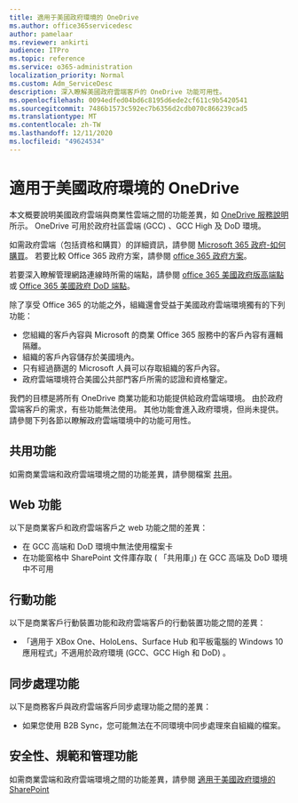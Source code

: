 ```yaml
---
title: 適用于美國政府環境的 OneDrive
ms.author: office365servicedesc
author: pamelaar
ms.reviewer: ankirti
audience: ITPro
ms.topic: reference
ms.service: o365-administration
localization_priority: Normal
ms.custom: Adm_ServiceDesc
description: 深入瞭解美國政府雲端客戶的 OneDrive 功能可用性。
ms.openlocfilehash: 0094edfed04bd6c8195d6ede2cf611c9b5420541
ms.sourcegitcommit: 7486b1573c592ec7b6356d2cdb070c866239cad5
ms.translationtype: MT
ms.contentlocale: zh-TW
ms.lasthandoff: 12/11/2020
ms.locfileid: "49624534"
---
```

# <a name="onedrive-for-us-government-environments"></a>適用于美國政府環境的 OneDrive

本文概要說明美國政府雲端與商業性雲端之間的功能差異，如 [OneDrive 服務說明](/office365/servicedescriptions/onedrive-for-business-service-description)所示。 OneDrive 可用於政府社區雲端 (GCC) 、GCC High 及 DoD 環境。 

如需政府雲端（包括資格和購買）的詳細資訊，請參閱 [Microsoft 365 政府-如何購買](/office365/servicedescriptions/office-365-platform-service-description/office-365-us-government/microsoft-365-government-how-to-buy)。 若要比較 Office 365 政府方案，請參閱 [office 365 政府方案](https://www.microsoft.com/microsoft-365/government/compare-office-365-government-plans?rtc=1#EligibilityRequirements)。

若要深入瞭解管理網路連線時所需的端點，請參閱 [office 365 美國政府版高端點](/office365/enterprise/office-365-u-s-government-gcc-high-endpoints#sharepoint-online-and-onedrive-for-business) 或 [Office 365 美國政府 DoD 端點](/office365/enterprise/office-365-u-s-government-dod-endpoints#sharepoint-online-and-onedrive-for-business)。

除了享受 Office 365 的功能之外，組織還會受益于美國政府雲端環境獨有的下列功能：

-   您組織的客戶內容與 Microsoft 的商業 Office 365 服務中的客戶內容有邏輯隔離。
-   組織的客戶內容儲存於美國境內。
-   只有經過篩選的 Microsoft 人員可以存取組織的客戶內容。
-   政府雲端環境符合美國公共部門客戶所需的認證和資格鑒定。

我們的目標是將所有 OneDrive 商業功能和功能提供給政府雲端環境。 由於政府雲端客戶的需求，有些功能無法使用。 其他功能會進入政府環境，但尚未提供。 請參閱下列各節以瞭解政府雲端環境中的功能可用性。

## <a name="sharing-features"></a>共用功能

如需商業雲端和政府雲端環境之間的功能差異，請參閱檔案 [共用](/office365/servicedescriptions/office-365-platform-service-description/office-365-us-government/gcc-high-and-dod#file-sharing)。

## <a name="web-features"></a>Web 功能

以下是商業客戶和政府雲端客戶之 web 功能之間的差異：

- 在 GCC 高端和 DoD 環境中無法使用檔案卡
- 在功能窗格中 SharePoint 文件庫存取 ( 「共用庫」) 在 GCC 高端及 DoD 環境中不可用

## <a name="mobile-features"></a>行動功能

以下是商業客戶行動裝置功能和政府雲端客戶的行動裝置功能之間的差異：

- 「適用于 XBox One、HoloLens、Surface Hub 和平板電腦的 Windows 10 應用程式」不適用於政府環境 (GCC、GCC High 和 DoD) 。

## <a name="sync-features"></a>同步處理功能

以下是商務客戶與政府雲端客戶同步處理功能之間的差異：

- 如果您使用 B2B Sync，您可能無法在不同環境中同步處理來自組織的檔案。

## <a name="security-compliance-and-administration-features"></a>安全性、規範和管理功能

如需商業雲端和政府雲端環境之間的功能差異，請參閱 [適用于美國政府環境的 SharePoint](sharepoint.md)


